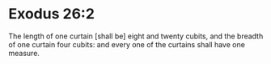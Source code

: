 # Exodus 26:2

The length of one curtain [shall be] eight and twenty cubits, and the breadth of one curtain four cubits: and every one of the curtains shall have one measure.